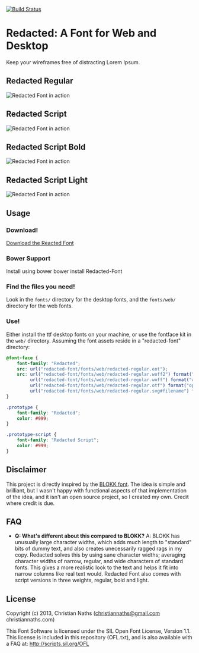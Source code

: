 [![Build Status](https://travis-ci.org/christiannaths/Redacted-Font.svg?branch=master)](https://travis-ci.org/christiannaths/Redacted-Font)


# Redacted: A Font for Web and Desktop

Keep your wireframes free of distracting Lorem Ipsum.

## Redacted Regular
![Redacted Font in action](https://raw.github.com/christiannaths/Redacted-Font/screenshots/screenshots/redacted-regular-screenshot-01.png "Redacted!")

## Redacted Script
![Redacted Font in action](https://raw.github.com/christiannaths/Redacted-Font/screenshots/screenshots/redacted-script-regular-screenshot-01.png "Redacted!")

## Redacted Script Bold
![Redacted Font in action](https://raw.github.com/christiannaths/Redacted-Font/screenshots/screenshots/redacted-script-bold-screenshot-01.png "Redacted!")

## Redacted Script Light
![Redacted Font in action](https://raw.github.com/christiannaths/Redacted-Font/screenshots/screenshots/redacted-script-light-screenshot-01.png "Redacted!")

## Usage

### Download!

[Download the Reacted Font](https://github.com/christiannaths/Redacted-Font/archive/old-sources.zip)

### Bower Support
Install using bower
    bower install Redacted-Font 

### Find the files you need!
Look in the `fonts/` directory for the desktop fonts, and the `fonts/web/` directory for the web fonts.

### Use!
Either install the ttf desktop fonts on your machine, or use the fontface kit in the `web/` directory. Assuming the font assets reside in a "redacted-font" directory:

```css
@font-face {
    font-family: "Redacted";
    src: url("redacted-font/fonts/web/redacted-regular.eot");
    src: url("redacted-font/fonts/web/redacted-regular.woff2") format("woff2"),
         url("redacted-font/fonts/web/redacted-regular.woff") format("woff"),
         url("redacted-font/fonts/web/redacted-regular.otf") format("opentype"),
         url("redacted-font/fonts/web/redacted-regular.svg#filename") format("svg");
}

.prototype {
    font-family: "Redacted";
    color: #999;
}

.prototype-script {
    font-family: "Redacted Script";
    color: #999;
}
```

## Disclaimer

This project is directly inspired by the [BLOKK font](http://blokkfont.com). The idea is simple and brilliant, but I wasn't happy with functional aspects of that implementation of the idea, and it isn't an open source project, so I created my own. Credit where credit is due.

## FAQ

- **Q: What's different about this compared to BLOKK?**
A: BLOKK has unusually large character widths, which adds much length to "standard" bits of dummy text, and also creates unecessarily ragged rags in my copy. Redacted solves this by using sane character widths; averaging character widths of narrow, regular, and wide characters of standard fonts. This gives a more realistic look to the text and helps it fit into narrow columns like real text would. Redacted Font also comes with script versions in three weights, regular, bold and light.

## License

Copyright (c) 2013, Christian Naths (christiannaths@gmail.com christiannaths.com)

This Font Software is licensed under the SIL Open Font License, Version 1.1. This license is included in this repository (OFL.txt), and is also available with a FAQ at: http://scripts.sil.org/OFL
